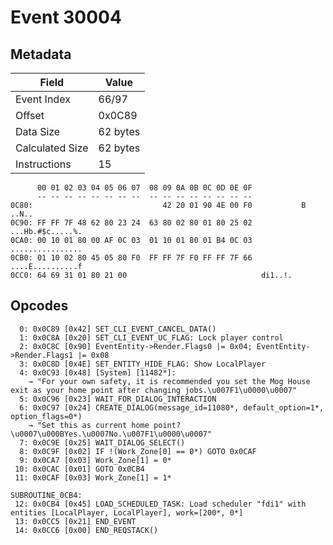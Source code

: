 # Event 30004

## Metadata

| Field           | Value    |
|-----------------|----------|
| Event Index     | 66/97    |
| Offset          | 0x0C89   |
| Data Size       | 62 bytes |
| Calculated Size | 62 bytes |
| Instructions    | 15       |

```
      00 01 02 03 04 05 06 07  08 09 0A 0B 0C 0D 0E 0F
      -- -- -- -- -- -- -- --  -- -- -- -- -- -- -- --
0C80:                             42 20 01 90 4E 00 F0           B ..N..
0C90: FF FF 7F 48 62 80 23 24  63 80 02 80 01 80 25 02  ...Hb.#$c.....%.
0CA0: 00 10 01 80 00 AF 0C 03  01 10 01 80 01 B4 0C 03  ................
0CB0: 01 10 02 80 45 05 80 F0  FF FF 7F F0 FF FF 7F 66  ....E..........f
0CC0: 64 69 31 01 80 21 00                              di1..!.         
```

## Opcodes

```
  0: 0x0C89 [0x42] SET_CLI_EVENT_CANCEL_DATA()
  1: 0x0C8A [0x20] SET_CLI_EVENT_UC_FLAG: Lock player control
  2: 0x0C8C [0x90] EventEntity->Render.Flags0 |= 0x04; EventEntity->Render.Flags1 |= 0x08
  3: 0x0C8D [0x4E] SET_ENTITY_HIDE_FLAG: Show LocalPlayer
  4: 0x0C93 [0x48] [System] [11482*]:
    → "For your own safety, it is recommended you set the Mog House exit as your home point after changing jobs.\u007F1\u0000\u0007"
  5: 0x0C96 [0x23] WAIT_FOR_DIALOG_INTERACTION
  6: 0x0C97 [0x24] CREATE_DIALOG(message_id=11080*, default_option=1*, option_flags=0*)
    → "Set this as current home point?\u0007\u000BYes.\u0007No.\u007F1\u0000\u0007"
  7: 0x0C9E [0x25] WAIT_DIALOG_SELECT()
  8: 0x0C9F [0x02] IF !(Work_Zone[0] == 0*) GOTO 0x0CAF
  9: 0x0CA7 [0x03] Work_Zone[1] = 0*
 10: 0x0CAC [0x01] GOTO 0x0CB4
 11: 0x0CAF [0x03] Work_Zone[1] = 1*

SUBROUTINE_0CB4:
 12: 0x0CB4 [0x45] LOAD_SCHEDULED_TASK: Load scheduler "fdi1" with entities [LocalPlayer, LocalPlayer], work=[200*, 0*]
 13: 0x0CC5 [0x21] END_EVENT
 14: 0x0CC6 [0x00] END_REQSTACK()
```
